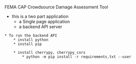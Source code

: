 FEMA CAP Crowdsource Damage Assessment Tool

   * this is a two part application
       * a Single page application
       * a backend API server

  

    * To run the backend API
        * install python
        * install pip

        * install cherrypy, cherrypy_cors
            * python -m pip install -r requirements.txt --user


